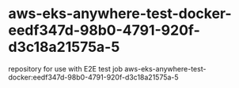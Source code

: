 # aws-eks-anywhere-test-docker-eedf347d-98b0-4791-920f-d3c18a21575a-5
repository for use with E2E test job aws-eks-anywhere-test-docker:eedf347d-98b0-4791-920f-d3c18a21575a-5
